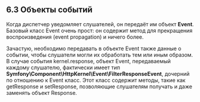 ## 6.3 Объекты событий

Когда диспетчер уведомляет слушателей, он передаёт им объект **Event**. Базовый класс Event очень прост: он содержит метод для прекращения воспроизведения (event propagation) и ничего более.

Зачастую, необходимо передавать в объекте Event также данные о событии, чтобы слушатели могли их обработать тем или иным образом. В случае события kernel.response, объект Event, передаваемый каждому слушателю, фактически имеет тип **Symfony\Component\HttpKernel\Event\FilterResponseEvent**, дочерний по отношению к Event класс. Этот класс содержит методы, такие как getResponse и setResponse, позволяющие слушателям получать и даже заменять объект Response.